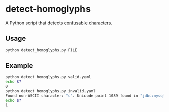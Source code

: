 # detect-homoglyphs

A Python script that detects [confusable characters](https://util.unicode.org/UnicodeJsps/confusables.jsp?a=abcdefghijklmnopqrstuvwxyz&r=None).

## Usage
```bash
python detect_homoglyphs.py FILE
```

## Example
```bash
python detect_homoglyphs.py valid.yaml
echo $?
0
python detect_homoglyphs.py invalid.yaml
Found non-ASCII character: "с". Unicode point 1089 found in "jdbс:mysql://localhost:3306/mydatabase"
echo $?
1
```
